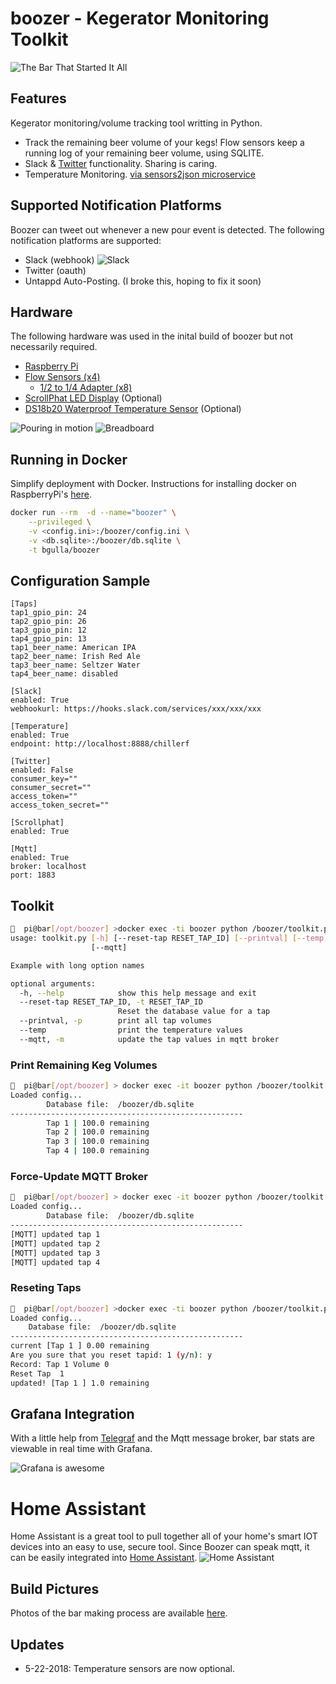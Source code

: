 # boozer - Kegerator Monitoring Toolkit 

![The Bar That Started It All](https://github.com/bgulla/boozer/blob/master/img/bar.jpg?raw=true)
## Features
Kegerator monitoring/volume tracking tool writting in Python. 
 * Track the remaining beer volume of your kegs! Flow sensors keep a running log of your remaining beer volume, using SQLITE.
 * Slack & [Twitter](https://twitter.com/ibuiltabar) functionality. Sharing is caring.
 * Temperature Monitoring. [via sensors2json microservice](https://github.com/bgulla/sensor2json)


## Supported Notification Platforms
Boozer can tweet out whenever a new pour event is detected. The following notification platforms are supported:
* Slack (webhook)
![Slack](https://github.com/bgulla/boozer/blob/master/img/slack.png?raw=true)
* Twitter (oauth)
* Untappd Auto-Posting. (I broke this, hoping to fix it soon)

## Hardware
The following hardware was used in the inital build of boozer but not necessarily required.
 * [Raspberry Pi](https://www.adafruit.com/product/3055)
 * [Flow Sensors (x4)](https://www.adafruit.com/product/828)
   * [1/2 to 1/4 Adapter (x8)](https://www.amazon.com/gp/product/B00AB5X28G)
 * [ScrollPhat LED Display](https://shop.pimoroni.com/products/scroll-phat) (Optional)
 * [DS18b20 Waterproof Temperature Sensor](https://learn.adafruit.com/adafruits-raspberry-pi-lesson-11-ds18b20-temperature-sensing/hardware) (Optional)

![Pouring in motion](https://github.com/bgulla/boozer/blob/master/img/pour.gif?raw=true) 
![Breadboard](https://github.com/bgulla/boozer/blob/master/img/breadboard.jpg?raw=true)
 

## Running in Docker
Simplify deployment with Docker. Instructions for installing docker on RaspberryPi's [here](https://www.raspberrypi.org/blog/docker-comes-to-raspberry-pi/).

```bash
docker run --rm  -d --name="boozer" \
    --privileged \
    -v <config.ini>:/boozer/config.ini \
    -v <db.sqlite>:/boozer/db.sqlite \
    -t bgulla/boozer
```

## Configuration Sample
```
[Taps]
tap1_gpio_pin: 24
tap2_gpio_pin: 26 
tap3_gpio_pin: 12 
tap4_gpio_pin: 13
tap1_beer_name: American IPA
tap2_beer_name: Irish Red Ale
tap3_beer_name: Seltzer Water
tap4_beer_name: disabled

[Slack]
enabled: True
webhookurl: https://hooks.slack.com/services/xxx/xxx/xxx

[Temperature]
enabled: True
endpoint: http://localhost:8888/chillerf

[Twitter]
enabled: False
consumer_key=""
consumer_secret=""
access_token=""
access_token_secret=""

[Scrollphat]
enabled: True

[Mqtt]
enabled: True
broker: localhost
port: 1883
```

## Toolkit
```bash
🍺  pi@bar[/opt/boozer] >docker exec -ti boozer python /boozer/toolkit.py -h
usage: toolkit.py [-h] [--reset-tap RESET_TAP_ID] [--printval] [--temp]
                  [--mqtt]

Example with long option names

optional arguments:
  -h, --help            show this help message and exit
  --reset-tap RESET_TAP_ID, -t RESET_TAP_ID
                        Reset the database value for a tap
  --printval, -p        print all tap volumes
  --temp                print the temperature values
  --mqtt, -m            update the tap values in mqtt broker
```

### Print Remaining Keg Volumes
```bash
🍺  pi@bar[/opt/boozer] > docker exec -it boozer python /boozer/toolkit.py --printval
Loaded config...
        Database file:  /boozer/db.sqlite
----------------------------------------------------
        Tap 1 | 100.0 remaining
        Tap 2 | 100.0 remaining
        Tap 3 | 100.0 remaining
        Tap 4 | 100.0 remaining
```

### Force-Update MQTT Broker
```bash
🍺  pi@bar[/opt/boozer] > docker exec -it boozer python /boozer/toolkit.py --mqtt
Loaded config...
        Database file:  /boozer/db.sqlite
----------------------------------------------------
[MQTT] updated tap 1
[MQTT] updated tap 2
[MQTT] updated tap 3
[MQTT] updated tap 4
```

### Reseting Taps
```bash
🍺  pi@bar[/opt/boozer] >docker exec -ti boozer python /boozer/toolkit.py --reset-tap 1
Loaded config...
	Database file:	/boozer/db.sqlite
----------------------------------------------------
current [Tap 1 ] 0.00 remaining
Are you sure that you reset tapid: 1 (y/n): y
Record: Tap 1 Volume 0
Reset Tap  1
updated! [Tap 1 ] 1.0 remaining
```




## Grafana Integration
With a little help from [Telegraf](https://github.com/influxdata/telegraf) and the Mqtt message broker, bar stats are viewable in real time with Grafana.

![Grafana is awesome](https://github.com/bgulla/boozer/blob/master/dashboard/bar-dashboard.png?raw=true)

# Home Assistant
Home Assistant is a great tool to pull together all of your home's smart IOT devices into an easy to use, secure tool. Since Boozer can speak mqtt, it can be easily integrated into [Home Assistant](https://home-assistant.io).
![Home Assistant](https://github.com/bgulla/boozer/blob/master/img/hass.png?raw=true)

## Build Pictures
Photos of the bar making process are available [here](https://imgur.com/a/7jnrc).

## Updates
* 5-22-2018: Temperature sensors are now optional.
